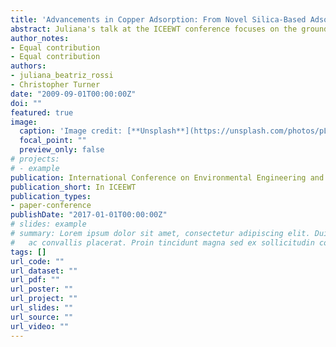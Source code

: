 ```yaml
---
title: 'Advancements in Copper Adsorption: From Novel Silica-Based Adsorbents to Practical Applications'
abstract: Juliana's talk at the ICEEWT conference focuses on the groundbreaking research she conducted during her doctoral studies. The presentation covers the development and application of the silica-based adsorbent for copper removal, detailing the insights gained from batch and fixed-bed adsorption studies. The talk explores the practical implications of the research for water treatment practices and emphasizes the cost-effectiveness and selectivity of the developed adsorbent.
author_notes:
- Equal contribution
- Equal contribution
authors:
- juliana_beatriz_rossi
- Christopher Turner
date: "2009-09-01T00:00:00Z"
doi: ""
featured: true
image:
  caption: 'Image credit: [**Unsplash**](https://unsplash.com/photos/pLCdAaMFLTE)'
  focal_point: ""
  preview_only: false
# projects:
# - example
publication: International Conference on Environmental Engineering and Water Treatment
publication_short: In ICEEWT
publication_types:
- paper-conference
publishDate: "2017-01-01T00:00:00Z"
# slides: example
# summary: Lorem ipsum dolor sit amet, consectetur adipiscing elit. Duis posuere tellus
#   ac convallis placerat. Proin tincidunt magna sed ex sollicitudin condimentum.
tags: []
url_code: ""
url_dataset: ""
url_pdf: ""
url_poster: ""
url_project: ""
url_slides: ""
url_source: ""
url_video: ""
---
```


